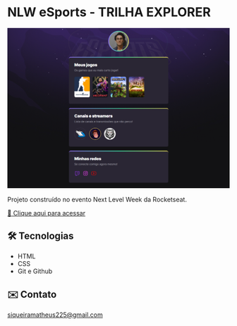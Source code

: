 # NLW eSports - TRILHA EXPLORER
![preview](./.github/preview.png)

Projeto construído no evento Next Level Week da Rocketseat.

[🔗 Clique aqui para acessar](https://om4ths.github.io/nlw-esports)

## 🛠️ Tecnologias 
- HTML
- CSS
- Git e Github

## ✉️ Contato 
siqueiramatheus225@gmail.com